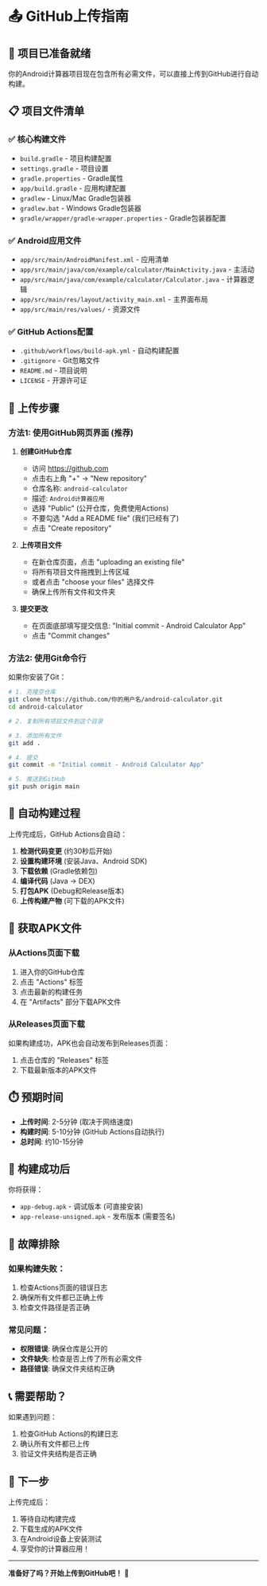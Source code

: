 # 📤 GitHub上传指南

## 🎯 项目已准备就绪

你的Android计算器项目现在包含所有必需文件，可以直接上传到GitHub进行自动构建。

## 📋 项目文件清单

### ✅ 核心构建文件
- `build.gradle` - 项目构建配置
- `settings.gradle` - 项目设置
- `gradle.properties` - Gradle属性
- `app/build.gradle` - 应用构建配置
- `gradlew` - Linux/Mac Gradle包装器
- `gradlew.bat` - Windows Gradle包装器
- `gradle/wrapper/gradle-wrapper.properties` - Gradle包装器配置

### ✅ Android应用文件
- `app/src/main/AndroidManifest.xml` - 应用清单
- `app/src/main/java/com/example/calculator/MainActivity.java` - 主活动
- `app/src/main/java/com/example/calculator/Calculator.java` - 计算器逻辑
- `app/src/main/res/layout/activity_main.xml` - 主界面布局
- `app/src/main/res/values/` - 资源文件

### ✅ GitHub Actions配置
- `.github/workflows/build-apk.yml` - 自动构建配置
- `.gitignore` - Git忽略文件
- `README.md` - 项目说明
- `LICENSE` - 开源许可证

## 🚀 上传步骤

### 方法1: 使用GitHub网页界面 (推荐)

1. **创建GitHub仓库**
   - 访问 https://github.com
   - 点击右上角 "+" → "New repository"
   - 仓库名称: `android-calculator`
   - 描述: `Android计算器应用`
   - 选择 "Public" (公开仓库，免费使用Actions)
   - 不要勾选 "Add a README file" (我们已经有了)
   - 点击 "Create repository"

2. **上传项目文件**
   - 在新仓库页面，点击 "uploading an existing file"
   - 将所有项目文件拖拽到上传区域
   - 或者点击 "choose your files" 选择文件
   - 确保上传所有文件和文件夹

3. **提交更改**
   - 在页面底部填写提交信息: "Initial commit - Android Calculator App"
   - 点击 "Commit changes"

### 方法2: 使用Git命令行

如果你安装了Git：

```bash
# 1. 克隆空仓库
git clone https://github.com/你的用户名/android-calculator.git
cd android-calculator

# 2. 复制所有项目文件到这个目录

# 3. 添加所有文件
git add .

# 4. 提交
git commit -m "Initial commit - Android Calculator App"

# 5. 推送到GitHub
git push origin main
```

## 🔄 自动构建过程

上传完成后，GitHub Actions会自动：

1. **检测代码变更** (约30秒后开始)
2. **设置构建环境** (安装Java、Android SDK)
3. **下载依赖** (Gradle依赖包)
4. **编译代码** (Java → DEX)
5. **打包APK** (Debug和Release版本)
6. **上传构建产物** (可下载的APK文件)

## 📱 获取APK文件

### 从Actions页面下载
1. 进入你的GitHub仓库
2. 点击 "Actions" 标签
3. 点击最新的构建任务
4. 在 "Artifacts" 部分下载APK文件

### 从Releases页面下载
如果构建成功，APK也会自动发布到Releases页面：
1. 点击仓库的 "Releases" 标签
2. 下载最新版本的APK文件

## ⏱️ 预期时间

- **上传时间**: 2-5分钟 (取决于网络速度)
- **构建时间**: 5-10分钟 (GitHub Actions自动执行)
- **总时间**: 约10-15分钟

## 🎉 构建成功后

你将获得：
- `app-debug.apk` - 调试版本 (可直接安装)
- `app-release-unsigned.apk` - 发布版本 (需要签名)

## 🔧 故障排除

### 如果构建失败：
1. 检查Actions页面的错误日志
2. 确保所有文件都已正确上传
3. 检查文件路径是否正确

### 常见问题：
- **权限错误**: 确保仓库是公开的
- **文件缺失**: 检查是否上传了所有必需文件
- **路径错误**: 确保文件夹结构正确

## 📞 需要帮助？

如果遇到问题：
1. 检查GitHub Actions的构建日志
2. 确认所有文件都已上传
3. 验证文件夹结构是否正确

## 🎯 下一步

上传完成后：
1. 等待自动构建完成
2. 下载生成的APK文件
3. 在Android设备上安装测试
4. 享受你的计算器应用！

---

**准备好了吗？开始上传到GitHub吧！** 🚀